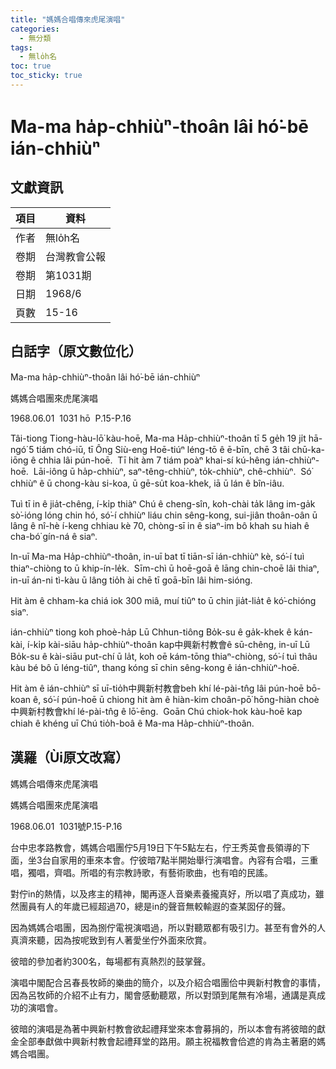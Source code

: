 ```yaml
---
title: "媽媽合唱傳來虎尾演唱"
categories:
  - 無分類
tags:
  - 無lo̍h名
toc: true
toc_sticky: true
---
```


# Ma-ma ha̍p-chhiùⁿ-thoân lâi hó͘-bē ián-chhiùⁿ

## 文獻資訊

| 項目 | 資料 |
|---|---|
| 作者 | 無lo̍h名 |
| 卷期 | 台灣教會公報 |
| 卷期 | 第1031期 |
| 日期 | 1968/6 |
| 頁數 | 15-16 |

## 白話字（原文數位化）

Ma-ma ha̍p-chhiùⁿ-thoân lâi hó͘-bē ián-chhiùⁿ

媽媽合唱團來虎尾演唱

1968.06.01  1031 hō  P.15-P.16

Tâi-tiong Tiong-hàu-lō͘ kàu-hoē, Ma-ma Ha̍p-chhiùⁿ-thoân tī 5 ge̍h 19 ji̍t hā-ngó͘ 5 tiám chó-iū, tī Ông Siù-eng Hoē-tiúⁿ léng-tō ê ē-bīn, chē 3 tâi chū-ka-iōng ê chhia lâi pún-hoē.  Tī hit àm 7 tiám poàⁿ khai-sí kú-hêng ián-chhiùⁿ-hoē.  Lāi-iông ū ha̍p-chhiùⁿ, saⁿ-têng-chhiùⁿ, to̍k-chhiùⁿ, chê-chhiùⁿ.  Só͘ chhiùⁿ ê ū chong-kàu si-koa, ū gē-su̍t koa-khek, iā ū lán ê bîn-iâu.

Tuì tī in ê jia̍t-chêng, í-ki̍p thiàⁿ Chú ê cheng-sîn, koh-chài ta̍k lâng im-ga̍k sò͘-ióng lóng chin hó, só͘-í chhiùⁿ liáu chin sêng-kong, sui-jiân thoân-oân ū lâng ê nî-hè í-keng chhiau kè 70, chòng-sī in ê siaⁿ-im bô khah su hiah ê cha-bó͘ gín-ná ê siaⁿ.

In-uī Ma-ma Ha̍p-chhiùⁿ-thoân, in-uī bat tī tiān-sī ián-chhiùⁿ kè, só͘-í tuì thiaⁿ-chiòng to ū khip-ín-le̍k.  Sīm-chì ū hoē-goā ê lāng chin-choē lâi thiaⁿ, in-uī án-ni tì-kàu ū lâng tio̍h ài chē tī goā-bīn lâi him-sióng.

Hit àm ê chham-ka chiá iok 300 miâ, muí tiûⁿ to ū chin jia̍t-lia̍t ê kó͘-chióng siaⁿ.

ián-chhiùⁿ tiong koh phoè-ha̍p Lū Chhun-tiông Bo̍k-su ê ga̍k-khek ê kán-kài, í-ki̍p kài-siāu ha̍p-chhiùⁿ-thoân kap中興新村教會ê sū-chêng, in-uī Lū Bo̍k-su ê kài-siāu put-chí ū la̍t, koh oē kám-tōng thiaⁿ-chiòng, só͘-í tuì thâu kàu bé bô ū léng-tiûⁿ, thang kóng sī chin sêng-kong ê ián-chhiùⁿ-hoē.

Hit àm ê ián-chhiùⁿ sī uī-tio̍h中興新村教會beh khí lé-pài-tn̂g lâi pún-hoē bō-koan ê, só͘-í pún-hoē ū chiong hit àm ê hiàn-kim choân-pō͘ hōng-hiàn choè中興新村教會khí lé-pài-tn̂g ê lō͘-ēng.  Goān Chú chiok-hok kàu-hoē kap chiah ê khéng uī Chú tio̍h-boâ ê Ma-ma Ha̍p-chhiùⁿ-thoân.

## 漢羅（Ùi原文改寫）

媽媽合唱傳來虎尾演唱

媽媽合唱團來虎尾演唱

1968.06.01  1031號P.15-P.16

台中忠孝路教會，媽媽合唱團佇5月19日下午5點左右，佇王秀英會長領導的下面，坐3台自家用的車來本會。佇彼暗7點半開始舉行演唱會。內容有合唱，三重唱，獨唱，齊唱。所唱的有宗教詩歌，有藝術歌曲，也有咱的民謠。

對佇in的熱情，以及疼主的精神，閣再逐人音樂素養攏真好，所以唱了真成功，雖然團員有人的年歲已經超過70，總是in的聲音無較輸遐的查某囡仔的聲。

因為媽媽合唱團，因為捌佇電視演唱過，所以對聽眾都有吸引力。甚至有會外的人真濟來聽，因為按呢致到有人著愛坐佇外面來欣賞。

彼暗的參加者約300名，每場都有真熱烈的鼓掌聲。

演唱中閣配合呂春長牧師的樂曲的簡介，以及介紹合唱團佮中興新村教會的事情，因為呂牧師的介紹不止有力，閣會感動聽眾，所以對頭到尾無有冷場，通講是真成功的演唱會。

彼暗的演唱是為著中興新村教會欲起禮拜堂來本會募捐的，所以本會有將彼暗的獻金全部奉獻做中興新村教會起禮拜堂的路用。願主祝福教會佮遮的肯為主著磨的媽媽合唱團。
